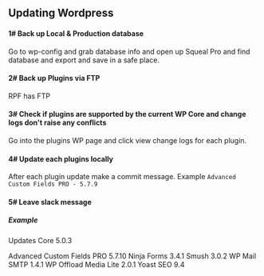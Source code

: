 ## Updating Wordpress

#### 1# Back up Local & Production database
Go to wp-config and grab database info and open up Squeal Pro and find database and export and save in a safe place.

#### 2# Back up Plugins via FTP
RPF has FTP

#### 3# Check if plugins are supported by the current WP Core and change logs don't raise any conflicts
Go into the plugins WP page and click view change logs for each plugin.

#### 4# Update each plugins locally
After each plugin update make a commit message.
Example `Advanced Custom Fields PRO - 5.7.9`

#### 5# Leave slack message
##### Example
Updates
Core 5.0.3

Advanced Custom Fields PRO 5.7.10
Ninja Forms 3.4.1
Smush 3.0.2
WP Mail SMTP 1.4.1
WP Offload Media Lite 2.0.1
Yoast SEO 9.4
